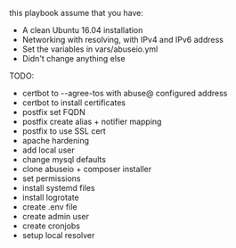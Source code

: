 this playbook assume that you have:

- A clean Ubuntu 16.04 installation
- Networking with resolving, with IPv4 and IPv6 address
- Set the variables in vars/abuseio.yml
- Didn't change anything else

TODO:
- certbot to --agree-tos with abuse@ configured address
- certbot to install certificates
- postfix set FQDN
- postfix create alias + notifier mapping
- postfix to use SSL cert
- apache hardening
- add local user
- change mysql defaults
- clone abuseio + composer installer
- set permissions
- install systemd files
- install logrotate
- create .env file
- create admin user
- create cronjobs
- setup local resolver
